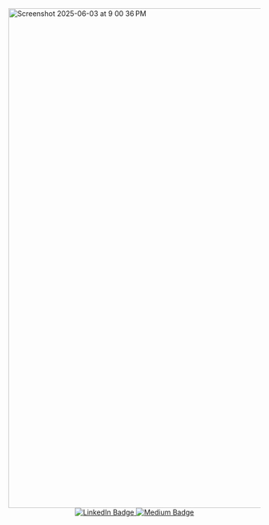 
<img width="996" alt="Screenshot 2025-06-03 at 9 00 36 PM" src="https://github.com/user-attachments/assets/27bec28c-a820-4c41-93a2-002f97c05486" />

<div id="header" align="center">
  
  <div id="badges">
    <a href="https://www.linkedin.com/in/garvitsingh14/">
      <img src="https://img.shields.io/badge/LinkedIn-blue?style=for-the-badge&logo=linkedin&logoColor=white" alt="LinkedIn Badge"/>
    </a>
    <a href="https://medium.com/@garvitsingh1401">
      <img src="https://img.shields.io/badge/Medium-black?style=for-the-badge&logo=Medium&logoColor=white" alt="Medium Badge"/>
  </div>
</div>

<br/>



